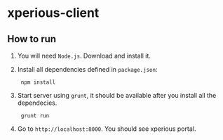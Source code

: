xperious-client
===============

## How to run

1. You will need `Node.js`. Download and install it.

2. Install all dependencies defined in `package.json`:

		npm install

3. Start server using `grunt`, it should be available after you install all the dependecies.

		grunt run

4. Go to `http://localhost:8000`. You should see xperious portal.
